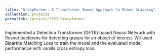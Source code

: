 ```yaml
---
title: "GraspFormer: A Transformer Based Approach to Robot Grasping"
collection: projects
permalink: /project/2022-Graspformer
---
```


Implemented a Detection Transformer (DETR) based Neural Network with Resnet backbone for detecting grasps for an object
of interest. We used Bipartite Matching Loss to train the model and the evaluated model performance with vanilla cross entropy loss.

